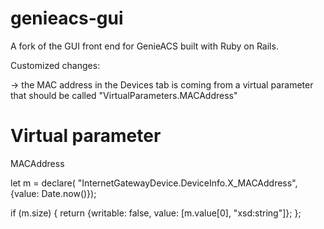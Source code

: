 genieacs-gui
============

A fork of the GUI front end for GenieACS built with Ruby on Rails.

Customized changes:

-> the MAC address in the Devices tab is coming from a virtual parameter that should be called "VirtualParameters.MACAddress"


Virtual parameter
=================

MACAddress

let m = declare(
  "InternetGatewayDevice.DeviceInfo.X_MACAddress",
  {value: Date.now()});

if (m.size) {
  return {writable: false, value: [m.value[0], "xsd:string"]};
};
